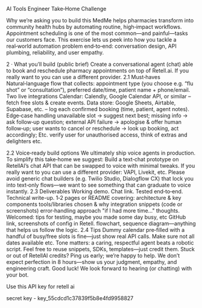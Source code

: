 AI Tools Engineer Take‑Home Challenge

Why we’re asking you to build this
MedMe helps pharmacies transform into community health hubs by automating routine, high‑impact workflows. Appointment scheduling is one of the most common—and painful—tasks our customers face. This exercise lets us peek into how you tackle a real‑world automation problem end‑to‑end: conversation design, API plumbing, reliability, and user empathy.

2 · What you’ll build (public brief)
Create a conversational agent (chat) able to book and reschedule pharmacy appointments on top of Retell.ai. If you really want to you can use a different provider.
2.1 Must‑haves
Natural‑language flow that collects:
appointment type (you choose e.g. “flu shot” or “consultation”),
preferred date/time,
patient name + phone/email.
Two live integrations
Calendar: Calendly, Google Calendar API, or similar – fetch free slots & create events.
Data store: Google Sheets, Airtable, Supabase, etc. – log each confirmed booking (time, patient, agent notes).
Edge‑case handling
unavailable slot → suggest next best;
missing info → ask follow‑up question;
external API failure → apologise & offer human follow‑up;
user wants to cancel or reschedule → look up booking, act accordingly;
Etc. verify user for unauthorised access, think of extras and delighters etc.

2.2 Voice‑ready build options
We ultimately ship voice agents in production. To simplify this take‑home we suggest:
Build a text‑chat prototype on RetellAI’s chat API that can be swapped to voice with minimal tweaks.
If you really want to you can use a different provider: VAPI, Livekit, etc. 
Please avoid generic chat builders (e.g. Twilio Studio, Dialogflow CX) that lock you into text‑only flows—we want to see something that can graduate to voice instantly.
2.3 Deliverables
Working demo. Chat link. Tested end‑to‑end.
Technical write-up. 1‑2 pages or README covering:
architecture & key components
tools/libraries chosen & why
integration snippets (code or screenshots)
error‑handling approach
"if I had more time…" thoughts.
Welcomed: tips for testing, maybe you made some day busy, etc
GitHub link, screenshots of config in Retell. flowchart, sequence diagram—anything that helps us follow the logic. 
2.4 Tips
Dummy calendar pre‑filled with a handful of busy/free slots is fine—just show real API calls. Make sure not all dates available etc.
Tone matters: a caring, respectful agent beats a robotic script.
Feel free to reuse snippets, SDKs, templates—just credit them.
Stuck or out of RetellAI credits? Ping us early; we’re happy to help.
We don’t expect perfection in 8 hours—show us your judgment, empathy, and engineering craft.
Good luck! We look forward to hearing (or chatting) with your bot.

Use this API key for retell ai 

secret key - key_55cdcd1c37839f5b8e4fd9958827